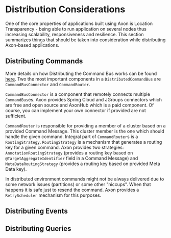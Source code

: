 # Distribution Considerations

One of the core properties of applications built using Axon is Location Transparency - being able to run application on several nodes thus increasing scalability, responsiveness and resilience. This section summarizes things that should be taken into consideration while distributing Axon-based applications.

## Distributing Commands

More details on how Distributing the Command Bus works can be found [here](/part-iii-infrastructure-components/command-dispatching.md#distributing-the-command-bus). Two the most important components in a `DistributedCommandBus` are `CommandBusConnector` and `CommandRouter`. 

`CommandBusConnector` is a component that remotely connects multiple `CommandBus`es. Axon provides Spring Cloud and JGroups connectors which are free and open source and AxonHub which is a paid component. Of course, you can implement your own connector if provided are not sufficient.

`CommandRouter` is responsible for providing a member of a cluster based on a provided Command Message. This cluster member is the one which should handle the given command. Integral part of `CommandRouter`s is a `RoutingStrategy`. `RoutingStrategy` is a mechanism that generates a routing key for a given command. Axon provides two strategies: `AnnotationRoutingStrategy` (provides a routing key based on `@TargetAggregateIdentifier` field in a Command Message) and `MetaDataRoutingStrategy` (provides a routing key based on provided Meta Data key).

In distributed environment commands might not be always delivered due to some network issues (partitions) or some other "hiccups". When that happens it is safe just to resend the command. Axon provides a `RetryScheduler` mechanism for this purposes.

## Distributing Events

## Distributing Queries